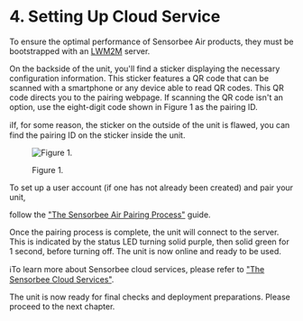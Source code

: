 # 4. Setting Up Cloud Service

To ensure the optimal performance of Sensorbee Air products, they must be bootstrapped with an [LWM2M](https://www.openmobilealliance.org/release/LightweightM2M/Lightweight_Machine_to_Machine-v1_1-OMASpecworks.pdf) server.

On the backside of the unit, you'll find a sticker displaying the necessary configuration information. This sticker features a QR code that can be scanned with a smartphone or any device able to read QR codes. This QR code directs you to the pairing webpage. If scanning the QR code isn't an option, use the eight-digit code shown in Figure 1 as the pairing ID.

ℹ️If, for some reason, the sticker on the outside of the unit is flawed, you can find the pairing ID on the sticker inside the unit.

<figure><img src="https://image-forwarder.notaku.so/aHR0cHM6Ly93d3cubm90aW9uLnNvL2ltYWdlL2h0dHBzJTNBJTJGJTJGcHJvZC1maWxlcy1zZWN1cmUuczMudXMtd2VzdC0yLmFtYXpvbmF3cy5jb20lMkY4YTlhZWQwNi1mODQ0LTRkZTQtYjk2Yi1jMTUyNjkzMWM1NTclMkZlMmZjM2MzZi02NzI5LTQ2YTktYjk1NC0zNmZlNDhjMjkxNTIlMkZVbnRpdGxlZC5wbmc_dGFibGU9YmxvY2smc3BhY2VJZD04YTlhZWQwNi1mODQ0LTRkZTQtYjk2Yi1jMTUyNjkzMWM1NTcmaWQ9NTQwY2Q3ZjgtYTA5Mi00NjkyLWFlYTYtZWRkZDMxM2ZiYjdmJmNhY2hlPXYyJndpZHRoPTc2OA==" alt="Figure 1."><figcaption><p>Figure 1.</p></figcaption></figure>

To set up a user account (if one has not already been created) and pair your unit,&#x20;

follow the ["The Sensorbee Air Pairing Process"](https://www.notion.so/The-Sensorbee-Air-Pairing-Process-7fcf7640f52d4f488dc989e627a4a4c8?pvs=21) guide.

Once the pairing process is complete, the unit will connect to the server. This is indicated by the status LED turning solid purple, then solid green for 1 second, before turning off. The unit is now online and ready to be used.

ℹ️To learn more about Sensorbee cloud services, please refer to ["The Sensorbee Cloud Services"](https://www.notion.so/The-Sensorbee-Cloud-Services-71e7da17e1bf41b0af32514b35f420e5?pvs=21).

The unit is now ready for final checks and deployment preparations. Please proceed to the next chapter.
